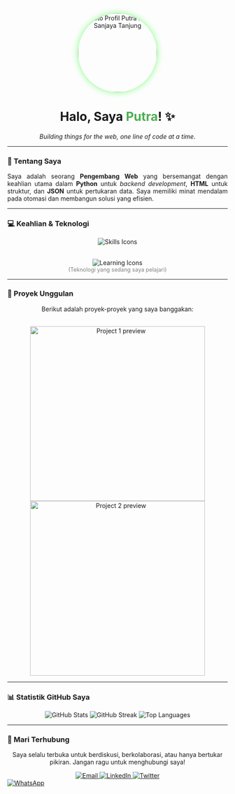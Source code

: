 <div align="center">
  <img src="http://avatars.githubusercontent.com/u/193345457?v=4" alt="Foto Profil Putra Arsy Sanjaya Tanjung" width="180" style="border-radius: 50%; box-shadow: 0 0 15px rgba(0, 255, 0, 0.5);">
  <h1>Halo, Saya <span style="color: #4CAF50;">Putra</span>! ✨</h1>
  <p><i>Building things for the web, one line of code at a time.</i></p>
  
  <a href="https://github.com/Asry31" alt="Profil views"></a>
</div>

---

### 🚀 Tentang Saya

<div align="justify">
  <p>
    Saya adalah seorang <b>Pengembang Web</b> yang bersemangat dengan keahlian utama dalam <b>Python</b> untuk <i>backend development</i>, <b>HTML</b> untuk struktur, dan <b>JSON</b> untuk pertukaran data. Saya memiliki minat mendalam pada otomasi dan membangun solusi yang efisien.
  </p>
</div>

---

### 💻 Keahlian & Teknologi

<div align="center">
  <img src="https://skillicons.dev/icons?i=python,html,js,git,vscode" alt="Skills Icons">
</div>
<br>
<p align="center">
  <img src="https://skillicons.dev/icons?i=css,js,nodejs,html" alt="Learning Icons" />
  <br>
  <span style="font-size: 0.9em; color: gray;">(Teknologi yang sedang saya pelajari)</span>
</p>

---

### 📂 Proyek Unggulan

<div align="center">
  <p>Berikut adalah proyek-proyek yang saya banggakan:</p>
  <br>
  
  <a href="https://github.com/your-username/your-pinned-repo-1" target="_blank">
    <img src="https://raw.githubusercontent.com/MicaelJ/MicaelJ/main/github-stats.svg" alt="Project 1 preview" width="400">
  </a>
  <a href="https://github.com/your-username/your-pinned-repo-2" target="_blank">
    <img src="https://raw.githubusercontent.com/MicaelJ/MicaelJ/main/github-stats.svg" alt="Project 2 preview" width="400">
  </a>
</div>

---

### 📊 Statistik GitHub Saya

<div align="center">
  <img src="https://github-readme-stats.vercel.app/api?username=your-username&show_icons=true&theme=radical&hide_rank=true" alt="GitHub Stats" />
  <img src="https://github-readme-streak-stats.herokuapp.com/?user=your-username&theme=radical" alt="GitHub Streak" />
  <img src="https://github-readme-stats.vercel.app/api/top-langs/?username=your-username&layout=compact&theme=radical" alt="Top Languages" />
</div>

---

### 💬 Mari Terhubung

<p align="center">
  Saya selalu terbuka untuk berdiskusi, berkolaborasi, atau hanya bertukar pikiran. Jangan ragu untuk menghubungi saya!
</p>

<div align="center">
  <a href="mailto:putraarsy86@gmail.com" target="_blank">
    <img src="https://img.shields.io/badge/Email-D14836?style=for-the-badge&logo=gmail&logoColor=white" alt="Email">
  </a>
  <a href="https://linkedin.com/in/your-linkedin-profile" target="_blank">
    <img src="https://img.shields.io/badge/LinkedIn-0077B5?style=for-the-badge&logo=linkedin&logoColor=white" alt="LinkedIn">
  </a>
  <a href="https://twitter.com/your-twitter-profile" target="_blank">
    <img src="https://img.shields.io/badge/Twitter-1DA1F2?style=for-the-badge&logo=twitter&logoColor=white" alt="Twitter">
  </a>
</div>
<a href="https://wa.me/6281234567890" target="_blank">
  <img src="https://img.shields.io/badge/WhatsApp-25D366?style=for-the-badge&logo=whatsapp&logoColor=white" alt="WhatsApp">
</a>
